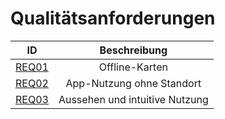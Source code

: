 # Qualitätsanforderungen

| ID| Beschreibung|
| ------------- |:-------------:| 
| [REQ01](https://github.com/isd-nunkesser/sd-2019-froyo/wiki/REQ01) | Offline-Karten |
| [REQ02](https://github.com/isd-nunkesser/sd-2019-froyo/wiki/REQ02) | App-Nutzung ohne Standort|   
| [REQ03](https://github.com/isd-nunkesser/sd-2019-froyo/wiki/REQ03) | Aussehen und intuitive Nutzung|
   